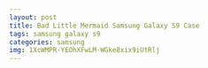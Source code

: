 ```yaml
---
layout: post
title: Bad Little Mermaid Samsung Galaxy S9 Case
tags: samsung galaxy s9
categories: samsung
img: 1XcWMPR-YEOhXFwLM-WGke8xix9iUtRlj
---
```

